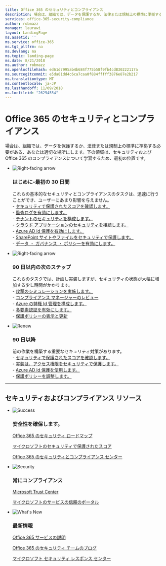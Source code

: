 ```yaml
---
title: Office 365 のセキュリティとコンプライアンス
description: 場合は、組織では、データを保護するか、法律または規制上の標準に準拠する必要がある、あなたは適切な場所にします。ここのについては、セキュリティとコンプライアンスを Office 365 で
services: office-365-security-compliance
author: robmazz
manager: laurawi
layout: LandingPage
ms.assetid: ''
ms.service: office-365
ms.tgt_pltfrm: na
ms.devlang: na
ms.topic: landing-page
ms.date: 8/21/2018
ms.author: robmazz
ms.openlocfilehash: ed61d7995ab4b684f775b58f9fb4cd830222117a
ms.sourcegitcommit: e5da81dd4c6ca7caa0f884fffff3876e87e2b217
ms.translationtype: MT
ms.contentlocale: ja-JP
ms.lasthandoff: 11/09/2018
ms.locfileid: "26254554"
---
```

# <a name="office-365-security-and-compliance"></a>Office 365 のセキュリティとコンプライアンス

場合は、組織では、データを保護するか、法律または規制上の標準に準拠する必要がある、あなたは適切な場所にします。下の領域は、セキュリティおよび Office 365 のコンプライアンスについて学習するため、最初の位置です。

<ul class="cardsF panelContent">
    <li>
        <div class="cardSize">
            <div class="cardPadding">
                <div class="card">
                    <div class="cardImageOuter">
                        <div class="cardImage">
                            <img src="https://docs.microsoft.com/office/media/icons/caret-right-blue.svg" alt="Right-facing arrow" />
                        </div>
                    </div>
                    <div class="cardText">
                        <h3>はじめに-最初の 30 日間</h3>
                <p>これらの基本的なセキュリティとコンプライアンスのタスクは、迅速に行うことができ、ユーザーにあまり影響を与えません。 <br> - <a href="office-365-secure-score.md" target="_blank">セキュリティで保護されたスコアを確認します。</a> <br> - <a href="search-the-audit-log-in-security-and-compliance.md">監査ログを有効にします。</a> <br> - <a href="tenant-wide-setup-for-increased-security.md">テナントのセキュリティを構成します。</a> <br> - <a href="https://docs.microsoft.com/cloud-app-security/connect-office-365-to-microsoft-cloud-app-security">クラウド アプリケーションのセキュリティを接続します。</a> <br> - <a href="https://docs.microsoft.com/azure/active-directory/active-directory-identityprotection-enable">Azure AD Id 保護を有効にします。</a> <br> - <a href="https://docs.microsoft.com/office365/enterprise/secure-sharepoint-online-sites-and-files">SharePoint サイトやファイルをセキュリティで保護します。</a> <br> - <a href="configure-supervision-policies.md">データ ・ ガバナンス ・ ポリシーを有効にします。</a> </p>
                    </div>
                </div>
            </div>
        </div>
    </li>
    <li>
        <div class="cardSize">
            <div class="cardPadding">
                <div class="card">
                    <div class="cardImageOuter">
                        <div class="cardImage">
                            <img src="https://docs.microsoft.com/office/media/icons/caret-right-blue.svg" alt="Right-facing arrow" />
                        </div>
                    </div>
                    <div class="cardText">
                        <h3>90 日以内の次のステップ</h3>
                        <p>これらのタスクでは、計画し実装しますが、セキュリティの状態が大幅に増加する少し時間がかかります。 <br> - <a href="attack-simulator.md">攻撃のシミュレーションを実施します。</a> <br> - <a href="meet-data-protection-and-regulatory-reqs-using-microsoft-cloud.md">コンプライアンス マネージャーのレビュー</a> <br> - <a href="https://docs.microsoft.com/azure/active-directory/privileged-identity-management/pim-configure">Azure の特権 Id 管理を構成します。</a> <br> - <a href="https://docs.microsoft.com/azure/active-directory/authentication/concept-mfa-howitworks">多要素認証を有効にします。</a> <br> - <a href="protect-against-threats.md">保護ポリシーの表示と更新</a> </p>
                    </div>
                </div>
            </div>
        </div>
    </li>
    <li>
        <div class="cardSize">
            <div class="cardPadding">
                <div class="card">
                    <div class="cardImageOuter">
                        <div class="cardImage">
                            <img src="https://docs.microsoft.com/office/media/icons/renew.svg" alt="Renew" />
                        </div>
                    </div>
                    <div class="cardText">
                        <h3>90 日以降</h3>
                        <p>前の作業を構築する重要なセキュリティ対策があります。<br>
                        - <a href="https://securescore.office.com" target="_blank">セキュリティで保護されたスコアを確認します。</a><br>
                        - <a href="https://docs.microsoft.com/windows-server/identity/securing-privileged-access/securing-privileged-access">実装は、アクセス権限をセキュリティで保護します。</a><br>
                        - <a href="https://docs.microsoft.com/azure/active-directory/active-directory-identityprotection">Azure AD Id 保護を使用します。</a><br>
                        - <a href="protect-against-threats.md">保護ポリシーを調整します。</a><br></p>
                    </div>
                </div>
            </div>
        </div>
    </li>
</ul>

<hr>
<h2>セキュリティおよびコンプライアンス リソース</h2>

<ul class="panelContent cardsF">
    <li>
        <div class="cardSize">
            <div class="cardPadding">
                <div class="card">
                    <div class="cardImageOuter">
                        <div class="cardImage">
                            <img src="https://docs.microsoft.com/office/media/icons/success-blue.svg" alt="Success" data-linktype="external">
                        </div>
                    </div>
                    <div class="cardText">
                        <h3>安全性を確保します。</h3>
                        <p><a href="security-roadmap.md">Office 365 のセキュリティ ロードマップ</a></p>
                        <p><a href="https://securescore.microsoft.com" target="_blank">マイクロソフトのセキュリティで保護されたスコア</a></p>
                        <p><a href="https://protection.office.com" target="_blank">Office 365 のセキュリティとコンプライアンス センター</a></p>
                    </div>
                </div>
            </div>
        </div>
    </li>
    <li>
        <div class="cardSize">
            <div class="cardPadding">
                <div class="card">
                    <div class="cardImageOuter">
                        <div class="cardImage">
                            <img src="https://docs.microsoft.com/office/media/icons/security-blue.svg" alt="Security" data-linktype="external">
                        </div>
                    </div>
                    <div class="cardText">
                        <h3>常にコンプライアンス</h3>
                        <p><a href="https://www.microsoft.com/trustcenter" target="_blank">Microsoft Trust Center</a></p>
                        <p><a href="https://servicetrust.microsoft.com" target="_blank">マイクロソフトのサービスの信頼のポータル</a></p>
                    </div>
                </div>
            </div>
        </div>
    </li>
    <li>
        <div class="cardSize">
            <div class="cardPadding">
                <div class="card">
                    <div class="cardImageOuter">
                        <div class="cardImage">
                            <img src="https://docs.microsoft.com/office/media/icons/whats-new-megaphone-blue.svg" alt="What's New" data-linktype="external">
                        </div>
                    </div>
                    <div class="cardText">
                        <h3>最新情報</h3>
                        <p><a href="https://docs.microsoft.com/office365/servicedescriptions/office-365-service-descriptions-technet-library" target="_blank">Office 365 サービスの説明</a></p>
                        <p><a href="https://blogs.technet.microsoft.com/office365security" target="_blank">Office 365 のセキュリティ チームのブログ</a></p>
                        <p><a href="https://www.microsoft.com/msrc" target="_blank">マイクロソフト セキュリティ レスポンス センター</a></p>
                    </div>
                </div>
            </div>
        </div>
    </li>
</ul>